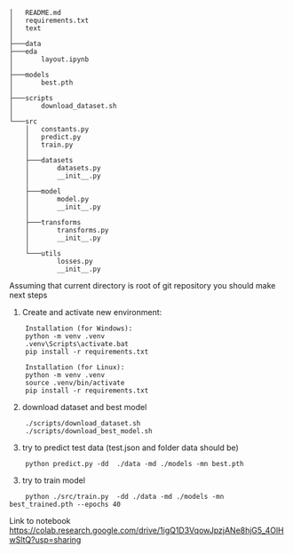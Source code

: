 ```
│   README.md
│   requirements.txt
│   text
│   
├───data
├───eda
│       layout.ipynb
│       
├───models
│       best.pth
│       
├───scripts
│       download_dataset.sh
│       
└───src
    │   constants.py
    │   predict.py
    │   train.py
    │   
    ├───datasets
    │       datasets.py
    │       __init__.py
    │       
    ├───model
    │       model.py
    │       __init__.py
    │       
    ├───transforms
    │       transforms.py
    │       __init__.py
    │       
    └───utils
            losses.py
            __init__.py
```

   
Assuming that current directory is root of git repository you should make next steps

1) Create and activate new environment:
```
    Installation (for Windows):
    python -m venv .venv
    .venv\Scripts\activate.bat
    pip install -r requirements.txt

    Installation (for Linux):
    python -m venv .venv
    source .venv/bin/activate
    pip install -r requirements.txt
```
2) download dataset and best model
```               
    ./scripts/download_dataset.sh
    ./scripts/download_best_model.sh

```
3) try to predict test data (test.json and folder data should be) 
```
    python predict.py -dd  ./data -md ./models -mn best.pth

```
3) try to train model
```
    python ./src/train.py  -dd ./data -md ./models -mn best_trained.pth --epochs 40
```

Link to notebook
https://colab.research.google.com/drive/1igQ1D3VqowJpzjANe8hjG5_4OlHwSltQ?usp=sharing



